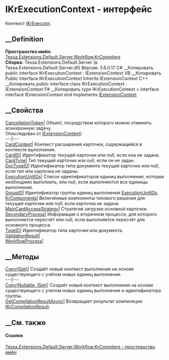 # IKrExecutionContext - интерфейс
Контекст
[IKrExecutor](T_Tessa_Extensions_Default_Server_Workflow_KrCompilers_IKrExecutor.htm).
## __Definition
 **Пространство имён:**
[Tessa.Extensions.Default.Server.Workflow.KrCompilers](N_Tessa_Extensions_Default_Server_Workflow_KrCompilers.htm)  
 **Сборка:** Tessa.Extensions.Default.Server (в
Tessa.Extensions.Default.Server.dll) Версия: 3.6.0.17
C# __Копировать
     public interface IKrExecutionContext : IExtensionContext
VB __Копировать
     Public Interface IKrExecutionContext
    	Inherits IExtensionContext
C++ __Копировать
     public interface class IKrExecutionContext : IExtensionContext
F# __Копировать
     type IKrExecutionContext = 
        interface
            interface IExtensionContext
        end
Implements
    [IExtensionContext](T_Tessa_Extensions_IExtensionContext.htm)
##  __Свойства
[CancellationToken](P_Tessa_Extensions_IExtensionContext_CancellationToken.htm)|
Объект, посредством которого можно отменить асинхронную задачу.  
(Унаследован от [IExtensionContext](T_Tessa_Extensions_IExtensionContext.htm))  
---|---  
[CardContext](P_Tessa_Extensions_Default_Server_Workflow_KrCompilers_IKrExecutionContext_CardContext.htm)|
Контекст расширения карточки, содержащейся в контексте выполнения.  
[CardID](P_Tessa_Extensions_Default_Server_Workflow_KrCompilers_IKrExecutionContext_CardID.htm)|
Идентификатор текущей карточки или null, если она не задана.  
[CardType](P_Tessa_Extensions_Default_Server_Workflow_KrCompilers_IKrExecutionContext_CardType.htm)|
Тип текущей карточки или null, если он не задан.  
[DocTypeID](P_Tessa_Extensions_Default_Server_Workflow_KrCompilers_IKrExecutionContext_DocTypeID.htm)|
Идентификатор типа документа текущей карточки или null, если тип или карточка
не заданы.  
[ExecutionUnitIDs](P_Tessa_Extensions_Default_Server_Workflow_KrCompilers_IKrExecutionContext_ExecutionUnitIDs.htm)|
Список идентификаторов единиц выполнения, которые необходимо выполнить, или
null, если выполняются все единицы выполнения.  
[GroupID](P_Tessa_Extensions_Default_Server_Workflow_KrCompilers_IKrExecutionContext_GroupID.htm)|
Идентификатор группы единиц выполнения
[ExecutionUnitIDs](P_Tessa_Extensions_Default_Server_Workflow_KrCompilers_IKrExecutionContext_ExecutionUnitIDs.htm).  
[KrComponents](P_Tessa_Extensions_Default_Server_Workflow_KrCompilers_IKrExecutionContext_KrComponents.htm)|
Включённые компоненты типового решения для текущей карточки или null, если
карточка не задана.  
[MainCardAccessStrategy](P_Tessa_Extensions_Default_Server_Workflow_KrCompilers_IKrExecutionContext_MainCardAccessStrategy.htm)|
Стратегия загрузки основной карточки.  
[SecondaryProcess](P_Tessa_Extensions_Default_Server_Workflow_KrCompilers_IKrExecutionContext_SecondaryProcess.htm)|
Информация о вторичном процессе, для которого выполняется пересчёт или null,
если выполняется пересчёт для основного процесса.  
[TypeID](P_Tessa_Extensions_Default_Server_Workflow_KrCompilers_IKrExecutionContext_TypeID.htm)|
Идентификатор типа карточки или документа.  
[ValidationResult](P_Tessa_Extensions_Default_Server_Workflow_KrCompilers_IKrExecutionContext_ValidationResult.htm)|  
[WorkflowProcess](P_Tessa_Extensions_Default_Server_Workflow_KrCompilers_IKrExecutionContext_WorkflowProcess.htm)|  
## __Методы
[Copy(ISet<Guid>)](M_Tessa_Extensions_Default_Server_Workflow_KrCompilers_IKrExecutionContext_Copy.htm)|
Создаёт новый контекст выполнения на основе существующего с учётом новых
единиц выполнения.  
---|---  
[Copy(Nullable<Guid>,
ISet<Guid>)](M_Tessa_Extensions_Default_Server_Workflow_KrCompilers_IKrExecutionContext_Copy_1.htm)|
Создаёт новый контекст выполнения на основе существующего с учетом новых
единиц выполнения и идентификатора группы.  
[GetCompilationResultAsync](M_Tessa_Extensions_Default_Server_Workflow_KrCompilers_IKrExecutionContext_GetCompilationResultAsync.htm)|
Возвращает результат компиляции
[IKrCompilationResult](T_Tessa_Extensions_Default_Server_Workflow_KrCompilers_IKrCompilationResult.htm).  
## __См. также
#### Ссылки
[Tessa.Extensions.Default.Server.Workflow.KrCompilers - пространство
имён](N_Tessa_Extensions_Default_Server_Workflow_KrCompilers.htm)
